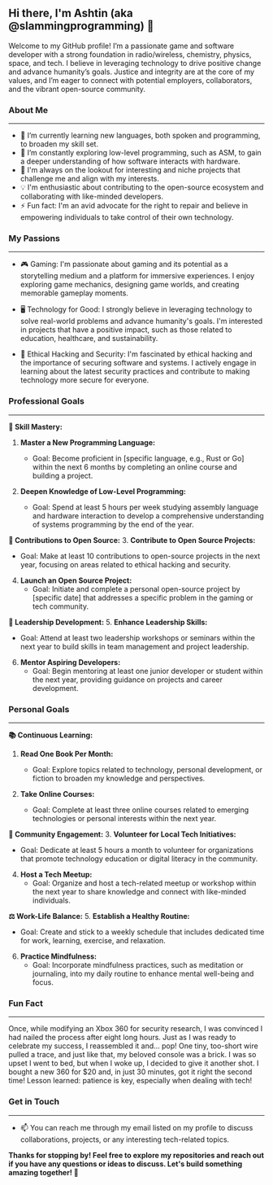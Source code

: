 ## Hi there, I'm Ashtin (aka @slammingprogramming) 👋

Welcome to my GitHub profile! I’m a passionate game and software developer with a strong foundation in radio/wireless, chemistry, physics, space, and tech. I believe in leveraging technology to drive positive change and advance humanity’s goals. Justice and integrity are at the core of my values, and I’m eager to connect with potential employers, collaborators, and the vibrant open-source community.

### About Me
---

- 🌱 I’m currently learning new languages, both spoken and programming, to broaden my skill set.
- 🔭 I’m constantly exploring low-level programming, such as ASM, to gain a deeper understanding of how software interacts with hardware.
- 🚀 I'm always on the lookout for interesting and niche projects that challenge me and align with my interests.
- 💡 I'm enthusiastic about contributing to the open-source ecosystem and collaborating with like-minded developers.
- ⚡ Fun fact: I'm an avid advocate for the right to repair and believe in empowering individuals to take control of their own technology.

### My Passions
---

- 🎮 Gaming: I'm passionate about gaming and its potential as a storytelling medium and a platform for immersive experiences. I enjoy exploring game mechanics, designing game worlds, and creating memorable gameplay moments.

- 🖥️ Technology for Good: I strongly believe in leveraging technology to solve real-world problems and advance humanity's goals. I'm interested in projects that have a positive impact, such as those related to education, healthcare, and sustainability.

- 🔧 Ethical Hacking and Security: I'm fascinated by ethical hacking and the importance of securing software and systems. I actively engage in learning about the latest security practices and contribute to making technology more secure for everyone.

### Professional Goals
---

**🚀 Skill Mastery:**
1. **Master a New Programming Language:** 
   - Goal: Become proficient in [specific language, e.g., Rust or Go] within the next 6 months by completing an online course and building a project.
   
2. **Deepen Knowledge of Low-Level Programming:**
   - Goal: Spend at least 5 hours per week studying assembly language and hardware interaction to develop a comprehensive understanding of systems programming by the end of the year.

**🤝 Contributions to Open Source:**
3. **Contribute to Open Source Projects:**
   - Goal: Make at least 10 contributions to open-source projects in the next year, focusing on areas related to ethical hacking and security.

4. **Launch an Open Source Project:**
   - Goal: Initiate and complete a personal open-source project by [specific date] that addresses a specific problem in the gaming or tech community.

**🌟 Leadership Development:**
5. **Enhance Leadership Skills:**
   - Goal: Attend at least two leadership workshops or seminars within the next year to build skills in team management and project leadership.

6. **Mentor Aspiring Developers:**
   - Goal: Begin mentoring at least one junior developer or student within the next year, providing guidance on projects and career development.

### Personal Goals
---

**📚 Continuous Learning:**
1. **Read One Book Per Month:** 
   - Goal: Explore topics related to technology, personal development, or fiction to broaden my knowledge and perspectives.

2. **Take Online Courses:**
   - Goal: Complete at least three online courses related to emerging technologies or personal interests within the next year.

**🤝 Community Engagement:**
3. **Volunteer for Local Tech Initiatives:**
   - Goal: Dedicate at least 5 hours a month to volunteer for organizations that promote technology education or digital literacy in the community.

4. **Host a Tech Meetup:**
   - Goal: Organize and host a tech-related meetup or workshop within the next year to share knowledge and connect with like-minded individuals.

**⚖️ Work-Life Balance:**
5. **Establish a Healthy Routine:**
   - Goal: Create and stick to a weekly schedule that includes dedicated time for work, learning, exercise, and relaxation.

6. **Practice Mindfulness:**
   - Goal: Incorporate mindfulness practices, such as meditation or journaling, into my daily routine to enhance mental well-being and focus.

### Fun Fact
---

Once, while modifying an Xbox 360 for security research, I was convinced I had nailed the process after eight long hours. Just as I was ready to celebrate my success, I reassembled it and... pop! One tiny, too-short wire pulled a trace, and just like that, my beloved console was a brick. I was so upset I went to bed, but when I woke up, I decided to give it another shot. I bought a new 360 for $20 and, in just 30 minutes, got it right the second time! Lesson learned: patience is key, especially when dealing with tech!

### Get in Touch
---

- 📫 You can reach me through my email listed on my profile to discuss collaborations, projects, or any interesting tech-related topics.

**Thanks for stopping by! Feel free to explore my repositories and reach out if you have any questions or ideas to discuss. Let's build something amazing together! 🚀**
